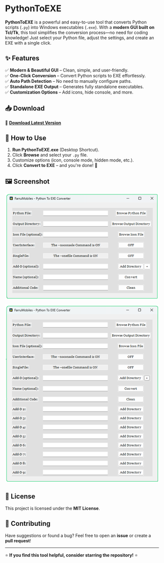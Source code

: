 # PythonToEXE  

**PythonToEXE** is a powerful and easy-to-use tool that converts Python scripts (`.py`) into Windows executables (`.exe`). With a **modern GUI built on Tcl/Tk**, this tool simplifies the conversion process—no need for coding knowledge! Just select your Python file, adjust the settings, and create an EXE with a single click.  

## ✨ Features  
✅ **Modern & Beautiful GUI** – Clean, simple, and user-friendly.  
✅ **One-Click Conversion** – Convert Python scripts to EXE effortlessly.  
✅ **Auto Path Detection** – No need to manually configure paths.  
✅ **Standalone EXE Output** – Generates fully standalone executables.  
✅ **Customization Options** – Add icons, hide console, and more.  

## 📥 Download  
🔽 **[Download Latest Version](https://github.com/FarruMobiles/PythonToEXE/releases/latest)**  

## 🚀 How to Use  
1. **Run PythonToEXE.exe** (Desktop Shortcut).  
2. Click **Browse** and select your `.py` file.  
3. Customize options (icon, console mode, hidden mode, etc.).  
4. Click **Convert to EXE** – and you're done! 🎉  

## 🖼️ Screenshot  
![PythonToEXE UI](https://github.com/FarruMobiles/PythonToEXE/blob/main/Screenshot01.png) 

![PythonToEXE UI](https://github.com/FarruMobiles/PythonToEXE/blob/main/Screenshot02.png) 

## 📜 License  
This project is licensed under the **MIT License**.  

## 🤝 Contributing  
Have suggestions or found a bug? Feel free to open an **issue** or create a **pull request**!  

---

⭐ **If you find this tool helpful, consider starring the repository!** ⭐  
